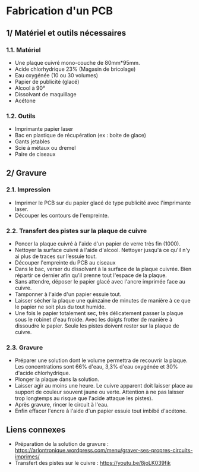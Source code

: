 # Fabrication d'un PCB

## 1/ Matériel et outils nécessaires

### 1.1. Matériel
 - Une plaque cuivré mono-couche de 80mm*95mm. 
 - Acide chlorhydrique 23% (Magasin de bricolage)
 - Eau oxygénée (10 ou 30 volumes)
 - Papier de publicité (glacé)
 - Alcool à 90°
 - Dissolvant de maquillage
 - Acétone
 
### 1.2. Outils
 - Imprimante papier laser
 - Bac en plastique de récupération (ex : boite de glace)
 - Gants jetables
 - Scie à métaux ou dremel
 - Paire de ciseaux


## 2/ Gravure

### 2.1. Impression
 - Imprimer le PCB sur du papier glacé de type publicité avec l'imprimante laser. 
 - Découper les contours de l'empreinte.

### 2.2. Transfert des pistes sur la plaque de cuivre
 - Poncer la plaque cuivré à l'aide d'un papier de verre très fin (1000). 
 - Nettoyer la surface cuivré à l'aide d'alcool. Nettoyer jusqu'à ce qu'il n'y ai plus de traces sur l’essuie tout. 
 - Découper l'empreinte du PCB au ciseaux
 - Dans le bac, verser du dissolvant à la surface de la plaque cuivrée. Bien répartir ce dernier afin qu'il prenne tout l'espace de la plaque. 
 - Sans attendre, déposer le papier glacé avec l'ancre imprimée face au cuivre. 
 - Tamponner à l'aide d'un papier essuie tout. 
 - Laisser sécher la plaque une quinzaine de minutes de manière à ce que le papier ne soit plus du tout humide.
 - Une fois le papier totalement sec, très délicatement passer la plaque sous le robinet d'eau froide. Avec les doigts frotter de manière à dissoudre le papier. Seule les pistes doivent rester sur la plaque de cuivre. 


### 2.3. Gravure
 - Préparer une solution dont le volume permettra de recouvrir la plaque. Les concentrations sont 66% d'eau, 3,3% d'eau oxygénée et 30% d'acide chlorhydrique. 
 - Plonger la plaque dans la solution.
 - Laisser agir au moins une heure. Le cuivre apparent doit laisser place au support de couleur souvent jaune ou verte. Attention à ne pas laisser trop longtemps au risque que l'acide attaque les pistes).
 - Après gravure, rincer le circuit à l'eau.
 - Enfin effacer l'encre à l'aide d'un papier essuie tout imbibé d'acétone. 
 


## Liens connexes 

 - Préparation de la solution de gravure : https://arlontronique.wordpress.com/menu/graver-ses-propres-circuits-imprimes/
 - Transfert des pistes sur le cuivre : https://youtu.be/8joLK039fjk
